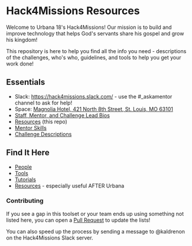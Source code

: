 # Hack4Missions Resources

Welcome to Urbana 18's Hack4Missions! Our mission is to build and improve technology that helps God's servants share his gospel and grow his kingdom!

This repository is here to help you find all the info you need - descriptions of the challenges, who's who, guidelines, and tools to help you get your work done!

## Essentials

- Slack: https://hack4missions.slack.com/ - use the #_askamentor channel to ask for help!
- Space: [Magnolia Hotel, 421 North 8th Street, St. Louis, MO 63101](https://www.google.com/maps/place/Magnolia+Hotel+St.+Louis,+a+Tribute+Portfolio+Hotel/@38.6299843,-90.1921635,15z/data=!4m5!3m4!1s0x0:0x42ef7477f3607a18!8m2!3d38.6299843!4d-90.1921635)
- [Staff, Mentor, and Challenge Lead Bios](http://ndgt.us/bios)
- [Resources](http://ndgt.us/resources) (this repo)
- [Mentor Skills](http://ndgt.us/skills)
- [Challenge Descriptions](http://ndgt.us/challenges)

## Find It Here

 - [People](people/README.md)
 - [Tools](tools/README.md)
 - [Tutorials](tutorials/README.md)
 - [Resources](resources/README.md) - especially useful AFTER Urbana

### Contributing

If you see a gap in this toolset or your team ends up using something not listed here, you can open a [Pull Request](https://github.com/InterVarsity/hack4missions/pulls) to update the lists!

You can also speed up the process by sending a message to @kaldrenon on the Hack4Missions Slack server.
